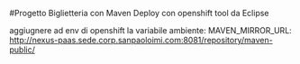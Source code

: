 #Progetto Biglietteria
con Maven
Deploy con openshift tool da Eclipse



aggiugnere ad env di openshift la variabile ambiente:
MAVEN_MIRROR_URL: http://nexus-paas.sede.corp.sanpaoloimi.com:8081/repository/maven-public/
